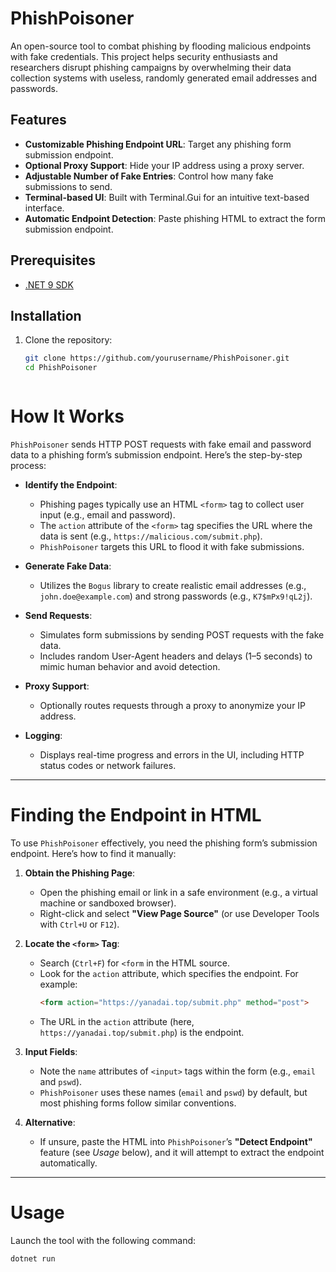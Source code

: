 # PhishPoisoner

An open-source tool to combat phishing by flooding malicious endpoints with fake credentials. This project helps security enthusiasts and researchers disrupt phishing campaigns by overwhelming their data collection systems with useless, randomly generated email addresses and passwords.

## Features
- **Customizable Phishing Endpoint URL**: Target any phishing form submission endpoint.
- **Optional Proxy Support**: Hide your IP address using a proxy server.
- **Adjustable Number of Fake Entries**: Control how many fake submissions to send.
- **Terminal-based UI**: Built with Terminal.Gui for an intuitive text-based interface.
- **Automatic Endpoint Detection**: Paste phishing HTML to extract the form submission endpoint.

## Prerequisites
- [.NET 9 SDK](https://dotnet.microsoft.com/download/dotnet/9.0)

## Installation
1. Clone the repository:
   ```bash
   git clone https://github.com/yourusername/PhishPoisoner.git
   cd PhishPoisoner



# How It Works

`PhishPoisoner` sends HTTP POST requests with fake email and password data to a phishing form’s submission endpoint. Here’s the step-by-step process:

- **Identify the Endpoint**:
  - Phishing pages typically use an HTML `<form>` tag to collect user input (e.g., email and password).
  - The `action` attribute of the `<form>` tag specifies the URL where the data is sent (e.g., `https://malicious.com/submit.php`).
  - `PhishPoisoner` targets this URL to flood it with fake submissions.

- **Generate Fake Data**:
  - Utilizes the `Bogus` library to create realistic email addresses (e.g., `john.doe@example.com`) and strong passwords (e.g., `K7$mPx9!qL2j`).

- **Send Requests**:
  - Simulates form submissions by sending POST requests with the fake data.
  - Includes random User-Agent headers and delays (1–5 seconds) to mimic human behavior and avoid detection.

- **Proxy Support**:
  - Optionally routes requests through a proxy to anonymize your IP address.

- **Logging**:
  - Displays real-time progress and errors in the UI, including HTTP status codes or network failures.

---

# Finding the Endpoint in HTML

To use `PhishPoisoner` effectively, you need the phishing form’s submission endpoint. Here’s how to find it manually:

1. **Obtain the Phishing Page**:
   - Open the phishing email or link in a safe environment (e.g., a virtual machine or sandboxed browser).
   - Right-click and select **"View Page Source"** (or use Developer Tools with `Ctrl+U` or `F12`).

2. **Locate the `<form>` Tag**:
   - Search (`Ctrl+F`) for `<form` in the HTML source.
   - Look for the `action` attribute, which specifies the endpoint. For example:
     ```html
     <form action="https://yanadai.top/submit.php" method="post">
     ```
   - The URL in the `action` attribute (here, `https://yanadai.top/submit.php`) is the endpoint.

3. **Input Fields**:
   - Note the `name` attributes of `<input>` tags within the form (e.g., `email` and `pswd`).
   - `PhishPoisoner` uses these names (`email` and `pswd`) by default, but most phishing forms follow similar conventions.

4. **Alternative**:
   - If unsure, paste the HTML into `PhishPoisoner`’s **"Detect Endpoint"** feature (see *Usage* below), and it will attempt to extract the endpoint automatically.

---

# Usage

Launch the tool with the following command:

```bash
dotnet run
